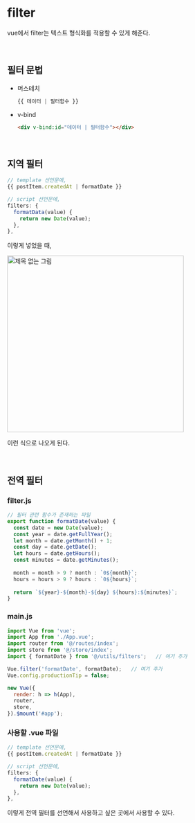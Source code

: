 # filter

vue에서 filter는 텍스트 형식화를 적용할 수 있게 해준다.

<br/>

## 필터 문법

- 머스테치

  ```js
  {{ 데이터 | 필터함수 }}
  ```

- v-bind

  ```html
  <div v-bind:id="데이터 | 필터함수"></div>
  ```

<br/>

## 지역 필터

```jsx
// template 선언문에,
{{ postItem.createdAt | formatDate }}

// script 선언문에,
filters: {
  formatData(value) {
    return new Date(value);
  },
},
```

이렇게 넣었을 때,

<img width="408" alt="제목 없는 그림" src="https://user-images.githubusercontent.com/59427983/111904305-93d08100-8a89-11eb-9607-9f21979391ae.png">

이런 식으로 나오게 된다.

<br/>

## 전역 필터

### filter.js

```js
// 필터 관련 함수가 존재하는 파일
export function formatDate(value) {
  const date = new Date(value);
  const year = date.getFullYear();
  let month = date.getMonth() + 1;
  const day = date.getDate();
  let hours = date.getHours();
  const minutes = date.getMinutes();
  
  month = month > 9 ? month : `0${month}`;
  hours = hours > 9 ? hours : `0${hours}`;
  
  return `${year}-${month}-${day} ${hours}:${minutes}`;
}
```

### main.js

```js
import Vue from 'vue';
import App from './App.vue';
import router from '@/routes/index';
import store from '@/store/index';
import { formatDate } from '@/utils/filters';   // 여기 추가

Vue.filter('formatDate', formatDate);   // 여기 추가
Vue.config.productionTip = false;

new Vue({
  render: h => h(App),
  router,
  store,
}).$mount('#app');
```

### 사용할 .vue 파일

```js
// template 선언문에,
{{ postItem.createdAt | formatDate }}

// script 선언문에,
filters: {
  formatDate(value) {
    return new Date(value);
  },
},
```

이렇게 전역 필터를 선언해서 사용하고 싶은 곳에서 사용할 수 있다.